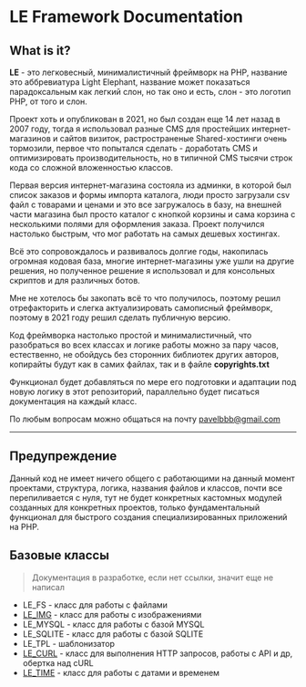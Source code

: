 # LE Framework Documentation

## What is it?
**LE** - это легковесный, минималистичный фреймворк на PHP, название это аббревиатура Light Elephant, название может показаться парадоксальным как легкий слон, но так оно и есть, слон - это логотип PHP, от того и слон.

Проект хоть и опубликован в 2021, но был создан еще 14 лет назад в 2007 году, тогда я использовал разные CMS для простейших интернет-магазинов и сайтов визиток, растространеные Shared-хостинги очень тормозили, первое что попытался сделать - доработать CMS и оптимизировать производительность, но в типичной CMS тысячи строк кода со сложной вложенностью классов.

Первая версия интернет-магазина состояла из админки, в которой был список заказов и формы импорта каталога, люди просто загрузали csv файл с товарами и ценами и это все загружалось в базу, на внешней части магазина был просто каталог с кнопкой корзины и сама корзина с несколькими полями для оформления заказа. Проект получился настолько быстрым, что мог работать на самых дешевых хостингах.

Всё это сопровождалось и развивалось долгие годы, накопилась огромная кодовая база, многие интернет-магазины уже ушли на другие решения, но полученное решение я использовал и для консольных скриптов и для различных ботов.

Мне не хотелось бы закопать всё то что получилось, поэтому решил отрефакторить и слегка актуализировать самописный фреймворк, поэтому в 2021 году решил сделать публичную версию.

Код фреймворка настолько простой и минималистичный, что разобраться во всех классах и логике работы можно за пару часов, естественно, не обойдусь без сторонних библиотек других авторов, копирайты будут как в самих файлах, так и в файле **copyrights.txt**

Функционал будет добавляться по мере его подготовки и адаптации под новую логику в этот репозиторий, параллельно будет писаться документация на каждый класс.

По любым вопросам можно общаться на почту <pavelbbb@gmail.com>

---

## Предупреждение
Данный код не имеет ничего общего с работающими на данный момент проектами, структура, логика, названия файлов и классов, почти все перепиливается с нуля, тут не будет конкретных кастомных модулей созданных для конкретных проектов, только фундаментальный функционал для быстрого создания специализированных приложений на PHP.

## Базовые классы
> Документация в разработке, если нет ссылки, значит еще не написал
* LE_FS - класс для работы с файлами
* [LE_IMG](core_classes/LE_IMG.md) - класс для работы с изображениями
* LE_MYSQL - класс для работы с базой MYSQL
* LE_SQLITE - класс для работы с базой SQLITE
* LE_TPL - шаблонизатор
* [LE_СURL](core_classes/LE_CURL.md) - класс для выполнения HTTP запросов, работы с API и др, обертка над cURL
* [LE_TIME](core_classes/LE_TIME.md) - класс для работы с датами и временем
